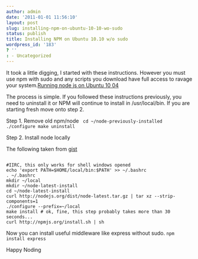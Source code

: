 ```yaml
---
author: admin
date: '2011-01-01 11:56:10'
layout: post
slug: installing-npm-on-ubuntu-10-10-wo-sudo
status: publish
title: Installing NPM on Ubuntu 10.10 w/o sudo
wordpress_id: '183'
? ''
: - Uncategorized
---
```


It took a little digging, I started with these instructions.  However you must use npm with sudo and any scripts you download have full access to ravage your system.<a href="http://utahjs.com/2010/09/07/running-node-js-on-ubuntu-10-04/">Running node js on Ubuntu 10 04</a>

The process is simple.  If you followed these instructions previously, you need to uninstall it or NPM will continue to install in /usr/local/bin.  If you are starting fresh move onto step 2.

Step 1. Remove old npm/node
<code>
cd ~/node-previously-installed
./configure
make uninstall
</code>

Step 2. Install node locally

The following taken from <a href="https://gist.github.com/579814">gist</a>

<code>
#IIRC, this only works for shell windows opened
echo 'export PATH=$HOME/local/bin:$PATH' &gt;&gt; ~/.bashrc
. ~/.bashrc
mkdir ~/local
mkdir ~/node-latest-install
cd ~/node-latest-install
curl http://nodejs.org/dist/node-latest.tar.gz | tar xz --strip-components=1
./configure --prefix=~/local
make install # ok, fine, this step probably takes more than 30 seconds...
curl http://npmjs.org/install.sh | sh</code>

Now you can install useful middleware like express without sudo.
<code>npm install express</code>

Happy Noding